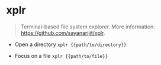 # xplr
> Terminal-based file system explorer.
> More information: <https://github.com/sayanarijit/xplr>.

- Open a directory
`xplr {{path/to/directory}}`

- Focus on a file
`xplr {{path/to/file}}`

